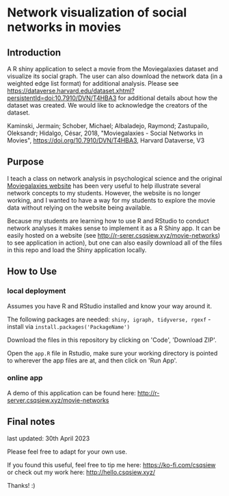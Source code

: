 # Network visualization of social networks in movies 

## Introduction

A R shiny application to select a movie from the Moviegalaxies dataset and visualize its social graph. The user can also download the network data (in a weighted edge list format) for additional analysis. Please see https://dataverse.harvard.edu/dataset.xhtml?persistentId=doi:10.7910/DVN/T4HBA3 for additional details about how the dataset was created. We would like to acknowledge the creators of the dataset. 

Kaminski, Jermain; Schober, Michael; Albaladejo, Raymond; Zastupailo, Oleksandr; Hidalgo, César, 2018, "Moviegalaxies - Social Networks in Movies", https://doi.org/10.7910/DVN/T4HBA3, Harvard Dataverse, V3 

## Purpose 

I teach a class on network analysis in psychological science and the original [Moviegalaxies website](https://moviegalaxies.com/) has been very useful to help illustrate several network concepts to my students. However, the website is no longer working, and I wanted to have a way for my students to explore the movie data without relying on the website being available. 

Because my students are learning how to use R and RStudio to conduct network analyses it makes sense to implement it as a R Shiny app. It can be easily hosted on a website (see http://r-serer.csqsiew.xyz/movie-networks) to see application in action), but one can also easily download all of the files in this repo and load the Shiny application locally. 

## How to Use  

### local deployment

Assumes you have R and RStudio installed and know your way around it.

The following packages are needed: `shiny, igraph, tidyverse, rgexf` - install via `install.packages('PackageName')`

Download the files in this repository by clicking on 'Code', 'Download ZIP'.

Open the `app.R` file in Rstudio, make sure your working directory is pointed to wherever the app files are at, and then click on 'Run App'.

### online app

A demo of this application can be found here: http://r-server.csqsiew.xyz/movie-networks

## Final notes

last updated: 30th April 2023  

Please feel free to adapt for your own use.

If you found this useful, feel free to tip me here: https://ko-fi.com/csqsiew or check out my work here: http://hello.csqsiew.xyz/

Thanks! :)
